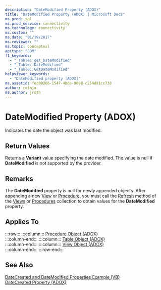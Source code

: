 ```yaml
---
description: "DateModified Property (ADOX)"
title: "DateModified Property (ADOX) | Microsoft Docs"
ms.prod: sql
ms.prod_service: connectivity
ms.technology: connectivity
ms.custom: ""
ms.date: "01/19/2017"
ms.reviewer: ""
ms.topic: conceptual
apitype: "COM"
f1_keywords: 
  - "_Table::get_DateModified"
  - "_Table::DateModified"
  - "_Table::GetDateModified"
helpviewer_keywords: 
  - "DateModified property [ADOX]"
ms.assetid: fed09266-1547-4bda-9088-c254d81cc738
author: rothja
ms.author: jroth
---
```

# DateModified Property (ADOX)
Indicates the date the object was last modified.  
  
## Return Values  
 Returns a **Variant** value specifying the date modified. The value is null if **DateModified** is not supported by the provider.  
  
## Remarks  
 The **DateModified** property is null for newly appended objects. After appending a new [View](./view-object-adox.md) or [Procedure](./procedure-object-adox.md), you must call the [Refresh](../ado-api/refresh-method-ado.md) method of the [Views](./views-collection-adox.md) or [Procedures](./procedures-collection-adox.md) collection to obtain values for the **DateModified** property.  
  
## Applies To  

:::row:::
    :::column:::
        [Procedure Object (ADOX)](./procedure-object-adox.md)  
    :::column-end:::
    :::column:::
        [Table Object (ADOX)](./table-object-adox.md)  
    :::column-end:::
    :::column:::
        [View Object (ADOX)](./view-object-adox.md)  
    :::column-end:::
:::row-end:::

## See Also  
 [DateCreated and DateModified Properties Example (VB)](./datecreated-and-datemodified-properties-example-vb.md)   
 [DateCreated Property (ADOX)](./datecreated-property-adox.md)